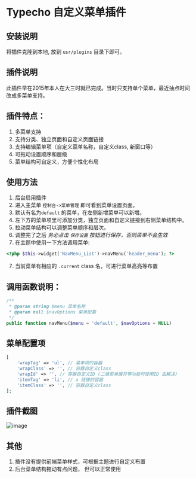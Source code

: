 # Typecho 自定义菜单插件

## 安装说明
 将插件克隆到本地, 放到 `usr/plugins` 目录下即可。

## 插件说明
 此插件早在2015年本人在大三时就已完成。当时只支持单个菜单，最近抽点时间改成多菜单支持。

## 插件特点：
1. 多菜单支持
2. 支持分类、独立页面和自定义页面链接
3. 支持编辑菜单项（自定义菜单名称，自定义class, 新窗口等）
4. 可拖动设置顺序和层级
5. 菜单结构可自定义，方便个性化布局

## 使用方法

1. 后台启用插件
2. 进入主菜单 `控制台->菜单管理` 即可看到菜单设置页面。
3. 默认有名为`default` 的菜单，在左侧新增菜单可以新增。
3. 左下方的菜单项里可添加分类，独立页面和自定义链接到右侧菜单结构中。
4. 拉动菜单结构可以调整菜单顺序和层次。
5. 调整完了之后 *务必点击 `保存设置` 按钮进行保存，否则菜单不会生效*
6. 在主题中使用一下方法调用菜单:
```php
<?php $this->widget('NavMenu_List')->navMenu('header_menu'); ?>
```
7. 当前菜单有相应的 `.current` class 名，可进行菜单高亮等布置
## 调用函数说明：

```php
/**
 * @param string $menu 菜单名称
 * @param null $navOptions 菜单配置
 */
public function navMenu($menu = 'default', $navOptions = NULL)

```
## 菜单配置项
```php
[
    'wrapTag' => 'ul', // 菜单项的容器
    'wrapClass' => '', // 容器自定义class
    'wrapId' => '', // 容器自定义ID (二级菜单展开等功能可使用ID 去解决)
    'itemTag' => 'li', // a 链接的容器
    'itemClass' => '', // 容器自定义class
];
```

## 插件截图
![image](https://raw.githubusercontent.com/doghap/NavMenu/master/screen.png)


## 其他

1. 插件没有提供前端菜单样式，可根据主题进行自定义布置
2. 后台菜单结构拖动有点问题， 但可以正常使用
